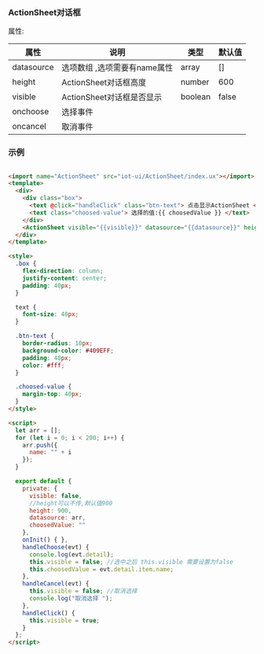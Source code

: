 ### ActionSheet对话框

属性:

| 属性  | 说明   |  类型 | 默认值  |
| -----| ---- | ---- | ---- |
|  datasource | 选项数组 ,选项需要有name属性| array | [] |
| height | ActionSheet对话框高度 | number | 600 |
| visible | ActionSheet对话框是否显示 | boolean | false |
| onchoose | 选择事件 | | |
| oncancel | 取消事件 | | |

### 示例

``` html

<import name="ActionSheet" src="iot-ui/ActionSheet/index.ux"></import>
<template>
  <div>
    <div class="box">
      <text @click="handleClick" class="btn-text"> 点击显示ActionSheet </text>
      <text class="choosed-value"> 选择的值:{{ choosedValue }} </text>
    </div>
    <ActionSheet visible="{{visible}}" datasource="{{datasource}}" height="{{height}}" onchoose="handleChoose" oncancel="handleCancel"></ActionSheet>
  </div>
</template>

<style>
  .box {
    flex-direction: column;
    justify-content: center;
    padding: 40px;
  }

  text {
    font-size: 40px;
  }

  .btn-text {
    border-radius: 10px;
    background-color: #409EFF;
    padding: 40px;
    color: #fff;
  }

  .choosed-value {
    margin-top: 40px;
  }
</style>

<script>
  let arr = [];
  for (let i = 0; i < 200; i++) {
    arr.push({
      name: "" + i
    });
  }

  export default {
    private: {
      visible: false,
      //height可以不传,默认值900
      height: 900,
      datasource: arr,
      choosedValue: ""
    },
    onInit() { },
    handleChoose(evt) {
      console.log(evt.detail);
      this.visible = false; //选中之后 this.visible 需要设置为false
      this.choosedValue = evt.detail.item.name;
    },
    handleCancel(evt) {
      this.visible = false; //取消选择
      console.log("取消选择 ");
    },
    handleClick() {
      this.visible = true;
    }
  };
</script>

```